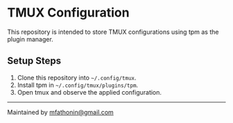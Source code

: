 # TMUX Configuration

This repository is intended to store TMUX configurations using tpm as the plugin manager.

## Setup Steps

1. Clone this repository into `~/.config/tmux`.
2. Install tpm in `~/.config/tmux/plugins/tpm`.
3. Open tmux and observe the applied configuration.

---

Maintained by mfathonin@gmail.com
